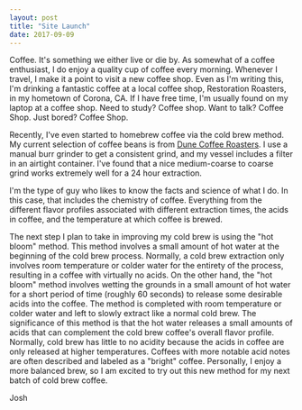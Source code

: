 ```yaml
---
layout: post
title: "Site Launch"
date: 2017-09-09
---
```


Coffee. It's something we either live or die by. As somewhat of a coffee enthusiast, I do enjoy a quality cup of coffee every morning. Whenever I travel, I make it a point to visit a new coffee shop. Even as I'm writing this, I'm drinking a fantastic coffee at a local coffee shop, Restoration Roasters, in my hometown of Corona, CA. If I have free time, I'm usually found on my laptop at a coffee shop. Need to study? Coffee shop. Want to talk? Coffee Shop. Just bored? Coffee Shop. 

Recently, I've even started to homebrew coffee via the cold brew method. My current selection of coffee beans is from <a href="https://www.dunecoffeeroasters.com/" target="blank">Dune Coffee Roasters</a>. I use a manual burr grinder to get a consistent grind, and my vessel includes a filter in an airtight container. I've found that a nice medium-coarse to coarse grind works extremely well for a 24 hour extraction. 

I'm the type of guy who likes to know the facts and science of what I do. In this case, that includes the chemistry of coffee. Everything from the different flavor profiles associated with different extraction times, the acids in coffee, and the temperature at which coffee is brewed.

The next step I plan to take in improving my cold brew is using the "hot bloom" method. This method involves a small amount of hot water at the beginning of the cold brew process. Normally, a cold brew extraction only involves room temperature or colder water for the entirety of the process, resulting in a coffee with virtually no acids. On the other hand, the "hot bloom" method involves wetting the grounds in a small amount of hot water for a short period of time (roughly 60 seconds) to release some desirable acids into the coffee. The method is completed with room temperature or colder water and left to slowly extract like a normal cold brew. The significance of this method is that the hot water releases a small amounts of acids that can complement the cold brew coffee's overall flavor profile. Normally, cold brew has little to no acidity because the acids in coffee are only released at higher temperatures. Coffees with more notable acid notes are often described and labeled as a "bright" coffee. Personally, I enjoy a more balanced brew, so I am excited to try out this new method for my next batch of cold brew coffee. 

Josh
